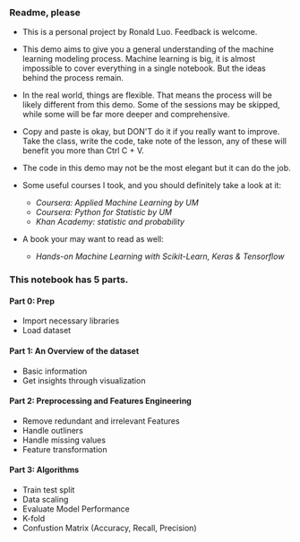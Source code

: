 ### Readme, please

- This is a personal project by Ronald Luo. Feedback is welcome.
- This demo aims to give you a general understanding of the machine learning modeling process. Machine learning is big, it is almost impossible to cover everything in a single notebook. But the ideas behind the process remain.
- In the real world, things are flexible. That means the process will be likely different from this demo. Some of the sessions may be skipped, while some will be far more deeper and comprehensive.
- Copy and paste is okay, but DON'T do it if you really want to improve. Take the class, write the code, take note of the lesson, any of these will benefit you more than Ctrl C + V.
- The code in this demo may not be the most elegant but it can do the job.

- Some useful courses I took, and you should definitely take a look at it:
   - *Coursera: Applied Machine Learning by UM*
   - *Coursera: Python for Statistic by UM*
   - *Khan Academy: statistic and probability*
- A book your may want to read as well:
  - *Hands-on Machine Learning with Scikit-Learn, Keras & Tensorflow*


### This notebook has 5 parts. 


#### Part 0: Prep  
- Import necessary libraries
- Load dataset

####  Part 1: An Overview of the dataset
- Basic information
- Get insights through visualization

#### **Part 2: Preprocessing and Features Engineering**
- Remove redundant and irrelevant Features
- Handle outliners
- Handle missing values
- Feature transformation

#### **Part 3: Algorithms**
- Train test split
- Data scaling
- Evaluate Model Performance
- K-fold
- Confustion Matrix (Accuracy, Recall, Precision)
